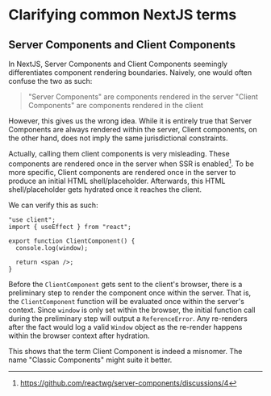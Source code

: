 # Clarifying common NextJS terms

## Server Components and Client Components

In NextJS, Server Components and Client Components seemingly differentiates component rendering boundaries. Naively, one would often confuse the two as such:

> "Server Components" are components rendered in the server
> "Client Components" are components rendered in the client

However, this gives us the wrong idea. While it is entirely true that Server Components are always rendered within the server, Client components, on the other hand, does not imply the same jurisdictional constraints.

Actually, calling them client components is very misleading. These components are rendered once in the server when SSR is enabled[^1]. To be more specific, Client components are rendered once in the server to produce an initial HTML shell/placeholder. Afterwards, this HTML shell/placeholder gets hydrated once it reaches the client.

[^1]: https://github.com/reactwg/server-components/discussions/4

We can verify this as such:

```tsx
"use client";
import { useEffect } from "react";

export function ClientComponent() {
  console.log(window);

  return <span />;
}
```

Before the `ClientComponent` gets sent to the client's browser, there is a preliminary step to render the component once within the server. That is, the `ClientComponent` function will be evaluated once within the server's context.
Since `window` is only set within the browser, the initial function call during the preliminary step will output a `ReferenceError`. Any re-renders after the fact would log a valid `Window` object as the re-render happens within the browser context after hydration.

This shows that the term Client Component is indeed a misnomer. The name "Classic Components" might suite it better.
